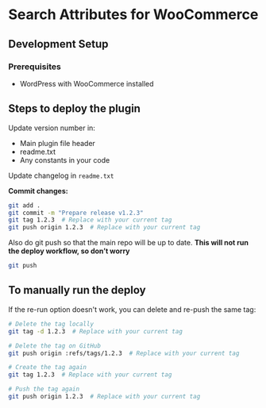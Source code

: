 # Search Attributes for WooCommerce

## Development Setup

### Prerequisites
- WordPress with WooCommerce installed

## Steps to deploy the plugin

Update version number in:
* Main plugin file header
* readme.txt
* Any constants in your code

Update changelog in `readme.txt`

**Commit changes:**

```bash
git add .
git commit -m "Prepare release v1.2.3"
git tag 1.2.3  # Replace with your current tag
git push origin 1.2.3  # Replace with your current tag
```

Also do git push so that the main repo will be up to date. **This will not run the deploy workflow, so don’t worry**

```bash
git push
```

## To manually run the deploy

If the re-run option doesn't work, you can delete and re-push the same tag:

```bash
# Delete the tag locally
git tag -d 1.2.3  # Replace with your current tag

# Delete the tag on GitHub
git push origin :refs/tags/1.2.3  # Replace with your current tag

# Create the tag again
git tag 1.2.3  # Replace with your current tag

# Push the tag again
git push origin 1.2.3  # Replace with your current tag
```